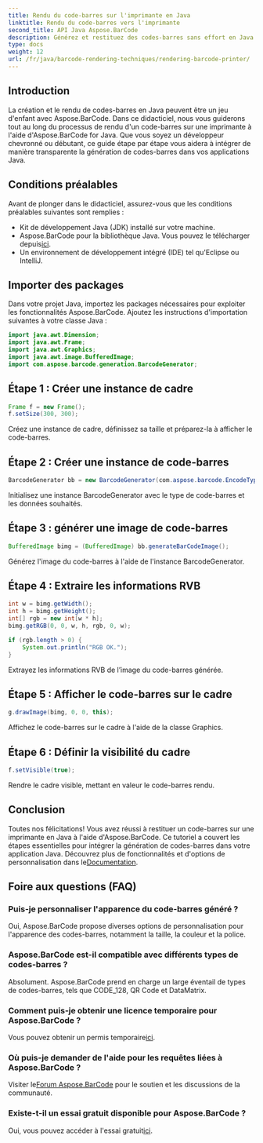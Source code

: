 ```yaml
---
title: Rendu du code-barres sur l'imprimante en Java
linktitle: Rendu du code-barres vers l'imprimante
second_title: API Java Aspose.BarCode
description: Générez et restituez des codes-barres sans effort en Java avec Aspose.BarCode. Suivez notre guide étape par étape pour une intégration transparente.
type: docs
weight: 12
url: /fr/java/barcode-rendering-techniques/rendering-barcode-printer/
---
```


## Introduction

La création et le rendu de codes-barres en Java peuvent être un jeu d'enfant avec Aspose.BarCode. Dans ce didacticiel, nous vous guiderons tout au long du processus de rendu d'un code-barres sur une imprimante à l'aide d'Aspose.BarCode for Java. Que vous soyez un développeur chevronné ou débutant, ce guide étape par étape vous aidera à intégrer de manière transparente la génération de codes-barres dans vos applications Java.

## Conditions préalables

Avant de plonger dans le didacticiel, assurez-vous que les conditions préalables suivantes sont remplies :

- Kit de développement Java (JDK) installé sur votre machine.
-  Aspose.BarCode pour la bibliothèque Java. Vous pouvez le télécharger depuis[ici](https://releases.aspose.com/barcode/java/).
- Un environnement de développement intégré (IDE) tel qu'Eclipse ou IntelliJ.

## Importer des packages

Dans votre projet Java, importez les packages nécessaires pour exploiter les fonctionnalités Aspose.BarCode. Ajoutez les instructions d'importation suivantes à votre classe Java :

```java
import java.awt.Dimension;
import java.awt.Frame;
import java.awt.Graphics;
import java.awt.image.BufferedImage;
import com.aspose.barcode.generation.BarcodeGenerator;
```

## Étape 1 : Créer une instance de cadre

```java
Frame f = new Frame();
f.setSize(300, 300);
```

Créez une instance de cadre, définissez sa taille et préparez-la à afficher le code-barres.

## Étape 2 : Créer une instance de code-barres

```java
BarcodeGenerator bb = new BarcodeGenerator(com.aspose.barcode.EncodeTypes.CODE_128, "1234567");
```

Initialisez une instance BarcodeGenerator avec le type de code-barres et les données souhaités.

## Étape 3 : générer une image de code-barres

```java
BufferedImage bimg = (BufferedImage) bb.generateBarCodeImage();
```

Générez l'image du code-barres à l'aide de l'instance BarcodeGenerator.

## Étape 4 : Extraire les informations RVB

```java
int w = bimg.getWidth();
int h = bimg.getHeight();
int[] rgb = new int[w * h];
bimg.getRGB(0, 0, w, h, rgb, 0, w);

if (rgb.length > 0) {
    System.out.println("RGB OK.");
}
```

Extrayez les informations RVB de l’image du code-barres générée.

## Étape 5 : Afficher le code-barres sur le cadre

```java
g.drawImage(bimg, 0, 0, this);
```

Affichez le code-barres sur le cadre à l'aide de la classe Graphics.

## Étape 6 : Définir la visibilité du cadre

```java
f.setVisible(true);
```

Rendre le cadre visible, mettant en valeur le code-barres rendu.

## Conclusion

 Toutes nos félicitations! Vous avez réussi à restituer un code-barres sur une imprimante en Java à l'aide d'Aspose.BarCode. Ce tutoriel a couvert les étapes essentielles pour intégrer la génération de codes-barres dans votre application Java. Découvrez plus de fonctionnalités et d'options de personnalisation dans le[Documentation](https://reference.aspose.com/barcode/java/).

## Foire aux questions (FAQ)

### Puis-je personnaliser l'apparence du code-barres généré ?
Oui, Aspose.BarCode propose diverses options de personnalisation pour l'apparence des codes-barres, notamment la taille, la couleur et la police.

### Aspose.BarCode est-il compatible avec différents types de codes-barres ?
Absolument. Aspose.BarCode prend en charge un large éventail de types de codes-barres, tels que CODE_128, QR Code et DataMatrix.

### Comment puis-je obtenir une licence temporaire pour Aspose.BarCode ?
 Vous pouvez obtenir un permis temporaire[ici](https://purchase.aspose.com/temporary-license/).

### Où puis-je demander de l'aide pour les requêtes liées à Aspose.BarCode ?
 Visiter le[Forum Aspose.BarCode](https://forum.aspose.com/c/barcode/13) pour le soutien et les discussions de la communauté.

### Existe-t-il un essai gratuit disponible pour Aspose.BarCode ?
 Oui, vous pouvez accéder à l'essai gratuit[ici](https://releases.aspose.com/).

